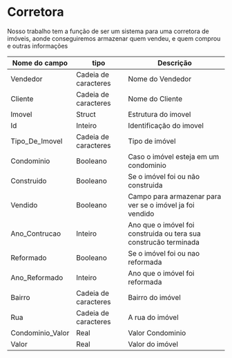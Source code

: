 # Corretora
Nosso trabalho tem a função de ser um sistema para uma corretora de imóveis, aonde conseguiremos armazenar quem vendeu, e quem comprou e outras informações



|Nome do campo|tipo|Descrição|
|-------------|----|---------|
Vendedor|Cadeia de caracteres|Nome do Vendedor
Cliente |Cadeia de caracteres|Nome do Cliente
Imovel|Struct|Estrutura do imovel
Id|Inteiro|Identificação do imovel 
Tipo_De_Imovel|Cadeia de caracteres|Tipo de imóvel
Condominio|Booleano|Caso o imóvel esteja em um condominio
Construido|Booleano|Se o imóvel foi ou não construida
Vendido|Booleano|Campo para armazenar para ver se o imóvel ja foi vendido
Ano_Contrucao|Inteiro|Ano que o imóvel foi construida ou tera sua construcão terminada
Reformado|Booleano|Se o imóvel foi ou nao reformada
Ano_Reformado|Inteiro|Ano que o imóvel foi reformada 
Bairro  |Cadeia de caracteres|Bairro do imóvel
Rua|Cadeia de caracteres|A rua do imóvel
Condominio_Valor|Real|Valor Condominio
Valor|Real|Valor do imóvel
